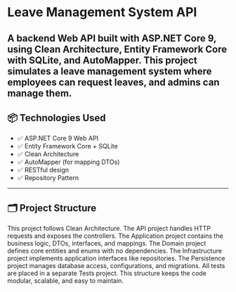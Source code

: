 # Leave Management System API

A backend Web API built with **ASP.NET Core 9**, using **Clean Architecture**, Entity Framework Core with SQLite, and AutoMapper.
This project simulates a leave management system where employees can request leaves, and admins can manage them.
---
## 📦 Technologies Used

- ✅ ASP.NET Core 9 Web API
- ✅ Entity Framework Core + SQLite
- ✅ Clean Architecture
- ✅ AutoMapper (for mapping DTOs)
- ✅ RESTful design
- ✅ Repository Pattern

---

## 🗂️ Project Structure
This project follows Clean Architecture. The API project handles HTTP requests and exposes the controllers. The Application project contains the business logic, DTOs, interfaces, and mappings. The Domain project defines core entities and enums with no dependencies. The Infrastructure project implements application interfaces like repositories. The Persistence project manages database access, configurations, and migrations. All tests are placed in a separate Tests project. This structure keeps the code modular, scalable, and easy to maintain.
